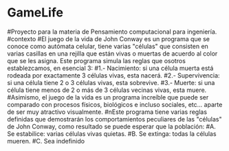 # GameLife
#Proyecto para la materia de Pensamiento computacional para ingeniería.
#contexto
#El juego de la vida de John Conway es un programa que se conoce como autómata celular, tiene varias "células" que consisten en varias casillas en una rejilla que están vivas o muertas de acuerdo al color que se les asigna. Este programa simula las reglas que osotros establezcamos, en esencial 3:
#1.- Nacimiento: si una célula muerta está rodeada por exactamente 3 células vivas, esta nacerá.
#2.- Supervivencia: si una célula tiene 2 o 3 células vivas, esta sobrevive.
#3.- Muerte: si una célula tiene menos de 2 o más de 3 células vecinas vivas, esta muere.
#Asimismo, el juego de la vida es un programa increíble que puede ser comparado con procesos físicos, biológicos e incluso sociales, etc... aparte de ser muy atractivo visualmente.
#nEste programa tiene varias reglas definidas que demostrarán los comportamientos peculiares de las "células" de John Conway, como resultado se puede esperar que la población:
#A. Se estabilice: varias células vivas quietas.
#B. Se extinga: todas la células mueren.
#C. Sea indefinido
